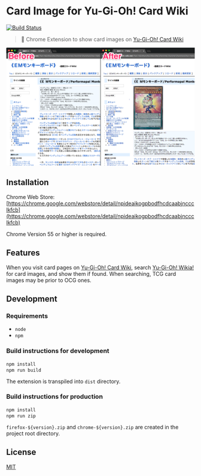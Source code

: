 # Card Image for Yu-Gi-Oh! Card Wiki

[![Build Status](https://travis-ci.org/kojole/card-image-for-yugioh-card-wiki.svg?branch=master)](https://travis-ci.org/kojole/card-image-for-yugioh-card-wiki)

> :flower_playing_cards: Chrome Extension to show card images on [Yu-Gi-Oh! Card Wiki](http://yugioh-wiki.net/)

![Screen Shot](./images/screenshot.png)

## Installation

Chrome Web Store: [https://chrome.google.com/webstore/detail/npideaikogpbodfhcdcaabjnccclkfcb](https://chrome.google.com/webstore/detail/npideaikogpbodfhcdcaabjnccclkfcb)

Chrome Version 55 or higher is required.

## Features

When you visit card pages on [Yu-Gi-Oh! Card Wiki](http://yugioh-wiki.net/), search [Yu-Gi-Oh! Wikia!](http://yugioh.wikia.com/wiki/Yu-Gi-Oh!_Wikia) for card images, and show them if found.
When searching, TCG card images may be prior to OCG ones.

## Development

### Requirements

- `node`
- `npm`

### Build instructions for development

```
npm install
npm run build
```

The extension is transpiled into `dist` directory.

### Build instructions for production

```
npm install
npm run zip
```

`firefox-${version}.zip` and `chrome-${version}.zip` are created in the project root directory.

## License

[MIT](https://choosealicense.com/licenses/mit/)
